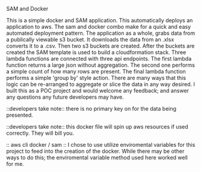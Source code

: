 SAM and Docker

This is a simple docker and SAM application.  This automatically deploys an application to aws. The sam and docker combo make for a quick and easy automated deployment pattern.  The application as a whole, grabs data from a publically viewable s3 bucket. It downloads the data from an .xlsx converts it to a .csv.  Then two s3 buckets are created. After the buckets are created the SAM template is used to build a cloudformation stack. Three lambda functions are connected with three api endpoints. The first lambda function returns a large json without aggregation. The second one performs a simple count of how many rows are present. The final lambda function performs a simple 'group by' style action.  There are many ways that this logic can be re-arranged to aggregate or slice the data in any way desired. I built this as a POC project and would welcome any feedback; and answer any questions any future developers may have.  

::developers take note:: there is no primary key on for the data being presented. 

::developers take note:: this docker file will spin up aws resources if used correctly. They will bill you.

:: aws cli docker / sam :: I chose to use utilize enviromental variables for this project to feed into the creation of the docker. While there may be other ways to do this; the enviromental variable method used here worked well for me. 
